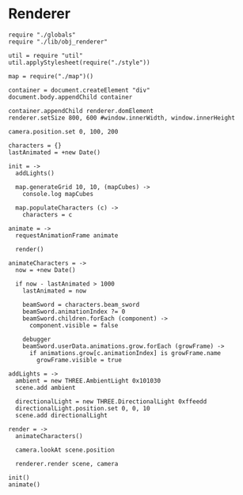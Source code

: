 Renderer
========

    require "./globals"
    require "./lib/obj_renderer"

    util = require "util"
    util.applyStylesheet(require("./style"))

    map = require("./map")()

    container = document.createElement "div"
    document.body.appendChild container

    container.appendChild renderer.domElement
    renderer.setSize 800, 600 #window.innerWidth, window.innerHeight

    camera.position.set 0, 100, 200
    
    characters = {}
    lastAnimated = +new Date()

    init = ->
      addLights()

      map.generateGrid 10, 10, (mapCubes) ->
        console.log mapCubes

      map.populateCharacters (c) ->
        characters = c

    animate = ->
      requestAnimationFrame animate
      
      render()

    animateCharacters = ->
      now = +new Date()
      
      if now - lastAnimated > 1000
        lastAnimated = now
    
        beamSword = characters.beam_sword
        beamSword.animationIndex ?= 0
        beamSword.children.forEach (component) ->
          component.visible = false
        
        debugger
        beamSword.userData.animations.grow.forEach (growFrame) ->
          if animations.grow[c.animationIndex] is growFrame.name
            growFrame.visible = true             

    addLights = ->
      ambient = new THREE.AmbientLight 0x101030
      scene.add ambient

      directionalLight = new THREE.DirectionalLight 0xffeedd
      directionalLight.position.set 0, 0, 10
      scene.add directionalLight

    render = ->
      animateCharacters()
    
      camera.lookAt scene.position

      renderer.render scene, camera

    init()
    animate()
